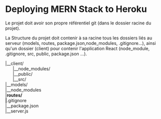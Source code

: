# Deploying MERN Stack to Heroku

Le projet doit avoir son propre référentiel git (dans le dossier racine du projet).

La Structure du projet doit contenir à sa  racine tous les dossiers liés au serveur (models, routes, package.json,node_modules, .gitignore...), ainsi qu'un dossier (client) pour contenir l'application React (node_module, .gitignore, src, public, package.json ...).

|__client/  
&nbsp;&nbsp;&nbsp;&nbsp;&nbsp;&nbsp;|__node_modules/  
&nbsp;&nbsp;&nbsp;&nbsp;&nbsp;&nbsp;|__public/  
&nbsp;&nbsp;&nbsp;&nbsp;&nbsp;&nbsp;|__src/  
|__models/  
|__node_modules  
|__routes/  
|__.gitignore  
|__package.json  
|__server.js  
